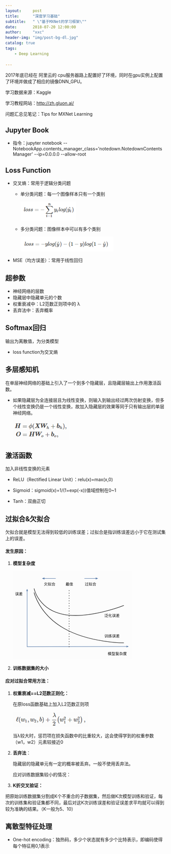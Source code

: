 ```yaml
---
layout:     post
title:      "深度学习基础"
subtitle:   " \"基于MXNet的学习框架\""
date:       2018-07-20 12:00:00
author:     "xxc"
header-img: "img/post-bg-dl.jpg"
catalog: true
tags:
    - Deep Learning

---
```


2017年底已经在 阿里云的 cpu服务器路上配置好了环境，同时在gpu实例上配置了环境并做成了相应的镜像DNN_GPU。

  学习数据来源：Kaggle

  学习教程网站：<http://zh.gluon.ai/>

  问题汇总见笔记：Tips for MXNet Learning

## Jupyter Book

  - 指令：jupyter notebook --NotebookApp.contents_manager_class='notedown.NotedownContentsManager'  --ip=0.0.0.0 --allow-root


## Loss Function

  - 交叉熵：常用于逻辑分类问题

    - 单分类问题：每一个图像样本只有一个类别

      ![dl1](../img/dl/dl1.png)

    - 多分类问题：图像样本中可以有多个类别

      ![dl2](../img/dl/dl2.png)

  - MSE（均方误差）：常用于线性回归


## 超参数

  - 神经网络的层数
  - 隐藏层中隐藏单元的个数
  - 权重衰减中：L2范数正则项中的 λ
  - 丢弃法中：丢弃概率



## Softmax回归

  输出为离散值，为分类模型
  - loss function为交叉熵



## 多层感知机

  在单层神经网络的基础上引入了一个到多个隐藏层，且隐藏层输出上作用激活函数。
  - 如果隐藏层为全连接层且为线性变换，则输入到输出经过两次仿射变换，但多个线性变换仍是一个线性变换，故加入隐藏层的效果等同于只有输出层的单层神经网络。

    ![dl3](../img/dl/dl3.png)



## 激活函数

  加入非线性变换的元素
  - ReLU（Rectified Linear Unit）：relu(x)=max(x,0)

  - Sigmoid：sigmoid(x)=1/(1+exp(-x))值域控制在0~1

  - Tanh：双曲正切



## 过拟合&欠拟合

欠拟合就是模型无法得到较低的训练误差；过拟合是指训练误差远小于它在测试集上的误差。

#### 发生原因：

1. **模型复杂度**

   ![dl4](../img/dl/dl4.png)

2. **训练数据集的大小**

#### 应对过拟合常用方法：

1. **权重衰减==L2范数正则化：**

   在原loss函数基础上加入L2范数正则项

   ![dl5](../img/dl/dl5.png)

   当λ较大时，惩罚项在损失函数中的比重较大，这会使得学到的权重参数（w1，w2）元素较接近0

2. **丢弃法**：

   隐藏层的隐藏单元有一定的概率被丢弃。一般不使用丢弃法。

   应对训练数据集较小的情况：

3. **K折交叉验证：**

把原始训练数据集分割成K个不重合的子数据集，然后做K次模型训练和验证，每次的训练集和验证集都不同，最后对这K次训练误差和验证误差求平均就可以得到较为准确的结果。（K一般为5、10）



## 离散型特征处理

  - One-hot encoding：独热码，多少个状态就有多少个比特表示，即编码使得每个特征用0,1表示